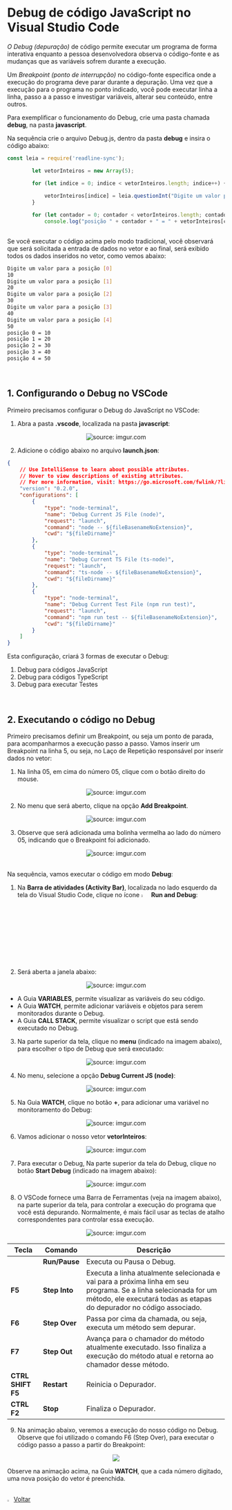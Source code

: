 <h1>Debug de código JavaScript no Visual Studio Code</h1>



*O Debug (depuração)* de código permite executar um programa de forma interativa enquanto a pessoa desenvolvedora observa o código-fonte e as mudanças que as variáveis sofrem durante a execução.

Um *Breakpoint (ponto de interrupção)* no código-fonte especifica onde a execução do programa deve parar durante a depuração. Uma vez que a execução para o programa no ponto indicado, você pode executar linha a linha, passo a a passo e investigar variáveis, alterar seu conteúdo, entre outros.

Para exemplificar o funcionamento do Debug, crie uma pasta chamada **debug**, na pasta **javascript**. 

Na sequência crie o arquivo Debug.js, dentro da pasta **debug** e insira o código abaixo:

```js
const leia = require('readline-sync');

		let vetorInteiros = new Array(5);

        for (let indice = 0; indice < vetorInteiros.length; indice++) {
			
			vetorInteiros[indice] = leia.questionInt("Digite um valor para a posicao [" + indice + "]: ");
		}

		for (let contador = 0; contador < vetorInteiros.length; contador++)
			console.log("posição " + contador + " = " + vetorInteiros[contador]);
		
```

Se você executar o código acima pelo modo tradicional, você observará que será solicitada a entrada de dados no vetor e ao final, será exibido todos os dados inseridos no vetor, como vemos abaixo: 

```bash
Digite um valor para a posição [0]
10
Digite um valor para a posição [1]
20
Digite um valor para a posição [2]
30
Digite um valor para a posição [3]
40
Digite um valor para a posição [4]
50
posição 0 = 10
posição 1 = 20
posição 2 = 30
posição 3 = 40
posição 4 = 50
```

<br />

<h2>1. Configurando o Debug no VSCode</h2>



Primeiro precisamos configurar o Debug do JavaScript no VSCode:

1. Abra a pasta **.vscode**, localizada na pasta **javascript**:

<div align="center"><img src="https://i.imgur.com/wO9ZFYp.png" title="source: imgur.com" /></div>

2. Adicione o código abaixo no arquivo **launch.json**:

```json
{
    // Use IntelliSense to learn about possible attributes.
    // Hover to view descriptions of existing attributes.
    // For more information, visit: https://go.microsoft.com/fwlink/?linkid=830387
    "version": "0.2.0",
    "configurations": [
        {
            "type": "node-terminal",
            "name": "Debug Current JS File (node)",
            "request": "launch",
            "command": "node -- ${fileBasenameNoExtension}",
            "cwd": "${fileDirname}"
        },
        {
            "type": "node-terminal",
            "name": "Debug Current TS File (ts-node)",
            "request": "launch",
            "command": "ts-node -- ${fileBasenameNoExtension}",
            "cwd": "${fileDirname}"
        },
        {
            "type": "node-terminal",
            "name": "Debug Current Test File (npm run test)",
            "request": "launch",
            "command": "npm run test -- ${fileBasenameNoExtension}",
            "cwd": "${fileDirname}"
        }
    ]
}
```

Esta configuração, criará 3 formas de executar o Debug:

1. Debug para códigos JavaScript
2. Debug para códigos TypeScript
3. Debug para executar Testes

<br />

<h2>2. Executando o código no Debug</h2>



Primeiro precisamos definir um Breakpoint, ou seja um ponto de parada, para acompanharmos a execução passo a passo. Vamos inserir um Breakpoint na linha 5, ou seja, no Laço de Repetição responsável por inserir dados no vetor:

1. Na linha 05, em cima do número 05, clique com o botão direito do mouse. 

<div align="center"><img src="https://i.imgur.com/yrz2Srr.png" title="source: imgur.com" /></div>

2. No menu que será aberto, clique na opção **Add Breakpoint**.

<div align="center"><img src="https://i.imgur.com/f6Ryeim.png" title="source: imgur.com" /></div>

3. Observe que será adicionada uma bolinha vermelha ao lado do número 05, indicando que o Breakpoint foi adicionado.

<div align="center"><img src="https://i.imgur.com/MCvcpVP.png" title="source: imgur.com" /></div>

<br />

Na sequência, vamos executar o código em modo **Debug**:

1. Na **Barra de atividades (Activity Bar)**, localizada no lado esquerdo da tela do Visual Studio Code, clique no ícone <img src="https://i.imgur.com/65Nk3Dh.png" title="source: imgur.com" width="4%"/> **Run and Debug**:

2. Será aberta a janela abaixo:

<div align="center"><img src="https://i.imgur.com/pGZOa20.png" title="source: imgur.com" /></div>

- A Guia **VARIABLES**, permite visualizar as variáveis do seu código.
- A Guia **WATCH**, permite adicionar variáveis e objetos para serem monitorados durante o Debug.
- A Guia **CALL STACK**, permite visualizar o script que está sendo executado no Debug.

3. Na parte superior da tela, clique no **menu** (indicado na imagem abaixo), para escolher o tipo de Debug que será executado:

<div align="center"><img src="https://i.imgur.com/OSXwbsp.png" title="source: imgur.com" /></div>

4. No menu, selecione a opção **Debug Current JS (node)**:

<div align="center"><img src="https://i.imgur.com/6qJyMYp.png" title="source: imgur.com" /></div>

5. Na Guia **WATCH**, clique no botão **+**, para adicionar uma variável no monitoramento do Debug:

<div align="center"><img src="https://i.imgur.com/LHRWFaA.png" title="source: imgur.com" /></div>

6. Vamos adicionar o nosso vetor **vetorInteiros**:

<div align="center"><img src="https://i.imgur.com/Mke9lA3.png" title="source: imgur.com" /></div>

7. Para executar o Debug, Na parte superior da tela do Debug, clique no botão  **Start Debug** (indicado na imagem abaixo):

<div align="center"><img src="https://i.imgur.com/slZg10J.png" title="source: imgur.com" /></div>

8. O VSCode fornece uma Barra de Ferramentas (veja na imagem abaixo), na parte superior da tela, para controlar a execução do programa que você está depurando. Normalmente, é mais fácil usar as teclas de atalho correspondentes para controlar essa execução.

<div align="center"><img src="https://i.imgur.com/U8SFoPl.png" title="source: imgur.com" /></div>

| Tecla             | Comando       | Descrição                                                    |
| ----------------- | ------------- | ------------------------------------------------------------ |
|                   | **Run/Pause** | Executa ou Pausa o Debug.                                    |
| **F5**            | **Step Into** | Executa a linha atualmente selecionada e vai para a próxima linha em seu programa. Se a linha selecionada for um método, ele executará todas as etapas do depurador no código associado. |
| **F6**            | **Step Over** | Passa por cima da chamada, ou seja, executa um método sem depurar. |
| **F7**            | **Step Out**  | Avança para o chamador do método atualmente executado. Isso finaliza a execução do método atual e retorna ao chamador desse método. |
| **CTRL SHIFT F5** | **Restart**   | Reinicia o Depurador.                                        |
| **CTRL F2**       | **Stop**      | Finaliza o Depurador.                                        |

9. Na animação abaixo, veremos a execução do nosso código no Debug. Observe que foi utilizado o comando F6 (Step Over), para executar o código passo a passo a partir do Breakpoint:

<div align="center"><img src="https://ik.imagekit.io/vzr6ryejm/debug.gif?updatedAt=1711113244164f" /></div>

Observe na animação acima, na Guia **WATCH**, que a cada número digitado, uma nova posição do vetor é preenchida.

<br />

<div align="left"><a href="README.md"><img src="https://i.imgur.com/XMgF3gl.png" title="source: imgur.com" width="3%"/>Voltar</a></div> 
